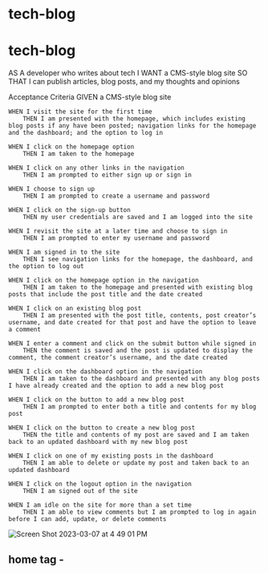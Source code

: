 # tech-blog

# tech-blog


AS A developer who writes about tech
    I WANT a CMS-style blog site
        SO THAT I can publish articles, blog posts, and my thoughts and opinions



Acceptance Criteria
GIVEN a CMS-style blog site

    WHEN I visit the site for the first time
        THEN I am presented with the homepage, which includes existing blog posts if any have been posted; navigation links for the homepage and the dashboard; and the option to log in
        
    WHEN I click on the homepage option
        THEN I am taken to the homepage

    WHEN I click on any other links in the navigation
        THEN I am prompted to either sign up or sign in

    WHEN I choose to sign up
        THEN I am prompted to create a username and password

    WHEN I click on the sign-up button
        THEN my user credentials are saved and I am logged into the site

    WHEN I revisit the site at a later time and choose to sign in
        THEN I am prompted to enter my username and password

    WHEN I am signed in to the site
        THEN I see navigation links for the homepage, the dashboard, and the option to log out

    WHEN I click on the homepage option in the navigation
        THEN I am taken to the homepage and presented with existing blog posts that include the post title and the date created

    WHEN I click on an existing blog post
        THEN I am presented with the post title, contents, post creator’s username, and date created for that post and have the option to leave a comment

    WHEN I enter a comment and click on the submit button while signed in
        THEN the comment is saved and the post is updated to display the comment, the comment creator’s username, and the date created

    WHEN I click on the dashboard option in the navigation
        THEN I am taken to the dashboard and presented with any blog posts I have already created and the option to add a new blog post

    WHEN I click on the button to add a new blog post
        THEN I am prompted to enter both a title and contents for my blog post

    WHEN I click on the button to create a new blog post
        THEN the title and contents of my post are saved and I am taken back to an updated dashboard with my new blog post

    WHEN I click on one of my existing posts in the dashboard
        THEN I am able to delete or update my post and taken back to an updated dashboard

    WHEN I click on the logout option in the navigation
        THEN I am signed out of the site

    WHEN I am idle on the site for more than a set time
        THEN I am able to view comments but I am prompted to log in again before I can add, update, or delete comments

![Screen Shot 2023-03-07 at 4 49 01 PM](https://user-images.githubusercontent.com/118230483/223561002-5f0b58e9-61ce-434c-bd60-6d9d83d13a25.png)

home tag - 
  - 



